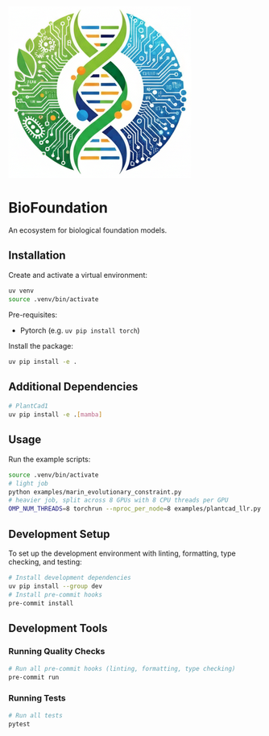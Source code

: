 ![BioFoundation Logo](docs/source/_static/logo.png)

# BioFoundation

An ecosystem for biological foundation models.

## Installation

Create and activate a virtual environment:

```bash
uv venv
source .venv/bin/activate
```

Pre-requisites:
- Pytorch (e.g. `uv pip install torch`)

Install the package:

```bash
uv pip install -e .
```

## Additional Dependencies

```bash
# PlantCad1
uv pip install -e .[mamba]
```

## Usage

Run the example scripts:

```bash
source .venv/bin/activate
# light job
python examples/marin_evolutionary_constraint.py
# heavier job, split across 8 GPUs with 8 CPU threads per GPU
OMP_NUM_THREADS=8 torchrun --nproc_per_node=8 examples/plantcad_llr.py
```

## Development Setup

To set up the development environment with linting, formatting, type checking, and testing:

```bash
# Install development dependencies
uv pip install --group dev
# Install pre-commit hooks
pre-commit install
```

## Development Tools

### Running Quality Checks

```bash
# Run all pre-commit hooks (linting, formatting, type checking)
pre-commit run
```

### Running Tests

```bash
# Run all tests
pytest
```
